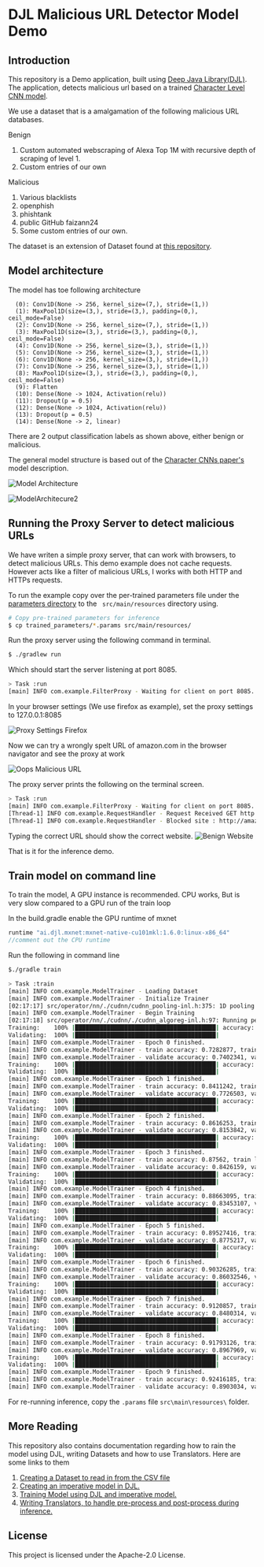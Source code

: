 # DJL Malicious URL Detector Model Demo

## Introduction

This repository is a Demo application, built using [Deep Java Library(DJL)](https://github.com/awslabs/djl). The application, detects malicious url based on a trained [Character Level CNN model](https://arxiv.org/abs/1509.01626).

We use a dataset that is a amalgamation of the following malicious URL databases.

Benign

1. Custom automated webscraping of Alexa Top 1M with recursive depth of scraping of level 1.
2. Custom entries of our own

Malicious

1. Various blacklists
2. openphish
3. phishtank
4. public GitHub faizann24
5. Some custom entries of our own.

The dataset is an extension of Dataset found at [this repository](https://github.com/incertum/cyber-matrix-ai/tree/master/Malicious-URL-Detection-Deep-Learning).

## Model architecture

The model has toe following architecture

```
  (0): Conv1D(None -> 256, kernel_size=(7,), stride=(1,))
  (1): MaxPool1D(size=(3,), stride=(3,), padding=(0,), ceil_mode=False)
  (2): Conv1D(None -> 256, kernel_size=(7,), stride=(1,))
  (3): MaxPool1D(size=(3,), stride=(3,), padding=(0,), ceil_mode=False)
  (4): Conv1D(None -> 256, kernel_size=(3,), stride=(1,))
  (5): Conv1D(None -> 256, kernel_size=(3,), stride=(1,))
  (6): Conv1D(None -> 256, kernel_size=(3,), stride=(1,))
  (7): Conv1D(None -> 256, kernel_size=(3,), stride=(1,))
  (8): MaxPool1D(size=(3,), stride=(3,), padding=(0,), ceil_mode=False)
  (9): Flatten
  (10): Dense(None -> 1024, Activation(relu))
  (11): Dropout(p = 0.5)
  (12): Dense(None -> 1024, Activation(relu))
  (13): Dropout(p = 0.5)
  (14): Dense(None -> 2, linear)

```
There are 2 output classification labels as shown above, either benign or malicious.

The general model structure is based out of the [Character CNNs paper's](https://arxiv.org/abs/1509.01626) model description.

![Model Architecture](docs/convolutional_layers.png) 

![ModelArchitecure2](docs/dense_layer.png)

## Running the Proxy Server to detect malicious URLs

We have writen a simple proxy server, that can work with browsers, to detect malicious URLs. This demo example does not cache requests. However acts like a filter of malicious URLs, I works with both HTTP and HTTPs requests.

To run the example copy over the per-trained parameters file under the [parameters directory](trained_parameters/) to the ``` src/main/resources``` directory using.

```bash
# Copy pre-trained parameters for inference
$ cp trained_parameters/*.params src/main/resources/
```

Run the proxy server using the following command in terminal.

```bash
$ ./gradlew run
```
Which should start the server listening at port 8085.
```bash
> Task :run
[main] INFO com.example.FilterProxy - Waiting for client on port 8085..
```
In your browser settings (We use firefox as example), set the proxy settings to 127.0.0.1:8085

![Proxy Settings Firefox](docs/proxy_firefox.png)

Now we can try a wrongly spelt URL of amazon.com in the browser navigator and see the proxy at work

![Oops Malicious URL](docs/wrong_url_firefox.png)

The proxy server prints the following on the terminal screen.
```bash
> Task :run
[main] INFO com.example.FilterProxy - Waiting for client on port 8085..
[Thread-1] INFO com.example.RequestHandler - Request Received GET http://amazom.com/ HTTP/1.1
[Thread-1] INFO com.example.RequestHandler - Blocked site : http://amazom.com/
```

Typing the correct URL should show the correct website.
![Benign Website](docs/correct_firefox.png)    

That is it for the inference demo.

## Train model on command line

To train the model, A GPU instance is recommended. CPU works, But is very slow compared to a GPU run of the train loop

In the build.gradle enable the GPU runtime of mxnet

```groovy
runtime "ai.djl.mxnet:mxnet-native-cu101mkl:1.6.0:linux-x86_64"
//comment out the CPU runtime
```

Run the following in command line

```bash
$./gradle train

> Task :train
[main] INFO com.example.ModelTrainer - Loading Dataset
[main] INFO com.example.ModelTrainer - Initialize Trainer
[02:17:17] src/operator/nn/./cudnn/cudnn_pooling-inl.h:375: 1D pooling is not supported by cudnn, MXNet 1D pooling is applied.
[main] INFO com.example.ModelTrainer - Begin Training
[02:17:18] src/operator/nn/./cudnn/./cudnn_algoreg-inl.h:97: Running performance tests to find the best convolution algorithm, this can take a while... (set the environment variable MXNET_CUDNN_AUTOTUNE_DEFAULT to 0 to disable)
Training:    100% |████████████████████████████████████████| accuracy: 0.73 loss: 0.53 speed: 1734.70 urls/sec
Validating:  100% |████████████████████████████████████████|
[main] INFO com.example.ModelTrainer - Epoch 0 finished.
[main] INFO com.example.ModelTrainer - train accuracy: 0.7282877, train loss: 0.52515125
[main] INFO com.example.ModelTrainer - validate accuracy: 0.7402341, validate loss: 0.56785536
Training:    100% |████████████████████████████████████████| accuracy: 0.84 loss: 0.36 speed: 1741.51 urls/sec
Validating:  100% |████████████████████████████████████████|
[main] INFO com.example.ModelTrainer - Epoch 1 finished.
[main] INFO com.example.ModelTrainer - train accuracy: 0.8411242, train loss: 0.36307296
[main] INFO com.example.ModelTrainer - validate accuracy: 0.7726503, validate loss: 0.541216
Training:    100% |████████████████████████████████████████| accuracy: 0.86 loss: 0.32 speed: 1755.39 urls/sec
Validating:  100% |████████████████████████████████████████|
[main] INFO com.example.ModelTrainer - Epoch 2 finished.
[main] INFO com.example.ModelTrainer - train accuracy: 0.8616253, train loss: 0.31982687
[main] INFO com.example.ModelTrainer - validate accuracy: 0.8153842, validate loss: 0.42479417
Training:    100% |████████████████████████████████████████| accuracy: 0.88 loss: 0.29 speed: 1547.37 urls/sec
Validating:  100% |████████████████████████████████████████|
[main] INFO com.example.ModelTrainer - Epoch 3 finished.
[main] INFO com.example.ModelTrainer - train accuracy: 0.87562, train loss: 0.2914456
[main] INFO com.example.ModelTrainer - validate accuracy: 0.8426159, validate loss: 0.3691258
Training:    100% |████████████████████████████████████████| accuracy: 0.89 loss: 0.27 speed: 1766.33 urls/sec
Validating:  100% |████████████████████████████████████████|
[main] INFO com.example.ModelTrainer - Epoch 4 finished.
[main] INFO com.example.ModelTrainer - train accuracy: 0.88663095, train loss: 0.26910067
[main] INFO com.example.ModelTrainer - validate accuracy: 0.83453107, validate loss: 0.3761223
Training:    100% |████████████████████████████████████████| accuracy: 0.90 loss: 0.25 speed: 1764.38 urls/sec
Validating:  100% |████████████████████████████████████████|
[main] INFO com.example.ModelTrainer - Epoch 5 finished.
[main] INFO com.example.ModelTrainer - train accuracy: 0.89527416, train loss: 0.24976254
[main] INFO com.example.ModelTrainer - validate accuracy: 0.8775217, validate loss: 0.28764376
Training:    100% |████████████████████████████████████████| accuracy: 0.90 loss: 0.23 speed: 1778.58 urls/sec
Validating:  100% |████████████████████████████████████████|
[main] INFO com.example.ModelTrainer - Epoch 6 finished.
[main] INFO com.example.ModelTrainer - train accuracy: 0.90326285, train loss: 0.23195234
[main] INFO com.example.ModelTrainer - validate accuracy: 0.86032546, validate loss: 0.33043325
Training:    100% |████████████████████████████████████████| accuracy: 0.91 loss: 0.21 speed: 1747.46 urls/sec
Validating:  100% |████████████████████████████████████████|
[main] INFO com.example.ModelTrainer - Epoch 7 finished.
[main] INFO com.example.ModelTrainer - train accuracy: 0.9120857, train loss: 0.2143221
[main] INFO com.example.ModelTrainer - validate accuracy: 0.8480314, validate loss: 0.34760192
Training:    100% |████████████████████████████████████████| accuracy: 0.92 loss: 0.20 speed: 1789.17 urls/sec
Validating:  100% |████████████████████████████████████████|
[main] INFO com.example.ModelTrainer - Epoch 8 finished.
[main] INFO com.example.ModelTrainer - train accuracy: 0.91793126, train loss: 0.19966042
[main] INFO com.example.ModelTrainer - validate accuracy: 0.8967969, validate loss: 0.24789414
Training:    100% |████████████████████████████████████████| accuracy: 0.92 loss: 0.18 speed: 1708.66 urls/sec
Validating:  100% |████████████████████████████████████████|
[main] INFO com.example.ModelTrainer - Epoch 9 finished.
[main] INFO com.example.ModelTrainer - train accuracy: 0.92416185, train loss: 0.18444999
[main] INFO com.example.ModelTrainer - validate accuracy: 0.8903034, validate loss: 0.27242142
```

For re-running inference, copy the ```.params``` file ```src\main\resources\``` folder.

## More Reading

This repository also contains documentation regarding how to rain the model using DJL, writing Datasets and how to use Translators. Here are some links to them

1. [Creating a Dataset to read in from the CSV file](docs/dataset_creation.md)
2. [Creating an imperative model in DJL.](docs/define_model.md)
3. [Training Model using DJL and imperative model.](docs/training_model.md)
4. [Writing Translators, to handle pre-process and post-process during inference.](docs/translators.md)

## License

This project is licensed under the Apache-2.0 License.



